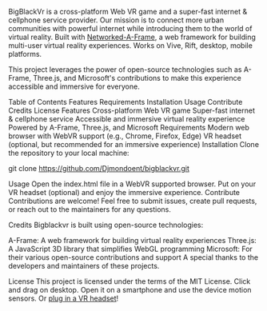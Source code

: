 BigBlackVr is a cross-platform Web VR game and a super-fast internet & cellphone service provider. Our mission is to connect more urban communities with powerful internet while introducing them to the world of virtual reality.
Built with [Networked-A-Frame](https://github.com/haydenjameslee/networked-aframe), a web framework for building multi-user virtual reality experiences. Works on Vive, Rift, desktop, mobile platforms.

This project leverages the power of open-source technologies such as A-Frame, Three.js, and Microsoft's contributions to make this experience accessible and immersive for everyone.

Table of Contents
Features
Requirements
Installation
Usage
Contribute
Credits
License
Features
Cross-platform Web VR game
Super-fast internet & cellphone service
Accessible and immersive virtual reality experience
Powered by A-Frame, Three.js, and Microsoft
Requirements
Modern web browser with WebVR support (e.g., Chrome, Firefox, Edge)
VR headset (optional, but recommended for an immersive experience)
Installation
Clone the repository to your local machine:

git clone https://github.com/Djmondoent/bigblackvr.git

Usage
Open the index.html file in a WebVR supported browser.
Put on your VR headset (optional) and enjoy the immersive experience.
Contribute
Contributions are welcome! Feel free to submit issues, create pull requests, or reach out to the maintainers for any questions.

Credits
Bigblackvr is built using open-source technologies:

A-Frame: A web framework for building virtual reality experiences
Three.js: A JavaScript 3D library that simplifies WebGL programming
Microsoft: For their various open-source contributions and support
A special thanks to the developers and maintainers of these projects.

License
This project is licensed under the terms of the MIT License.
Click and drag on desktop. Open it on a smartphone and use the device motion sensors. Or [plug in a VR headset](https://webvr.rocks)!
